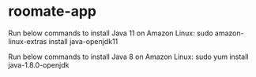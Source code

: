 # roomate-app
Run below commands to install Java 11 on Amazon Linux:
sudo amazon-linux-extras install java-openjdk11

Run below commands to install Java 8 on Amazon Linux:
sudo yum install java-1.8.0-openjdk
